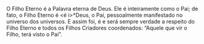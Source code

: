 ﻿O Filho Eterno é a Palavra eterna de Deus. Ele é inteiramente como o Pai; de fato, o Filho Eterno é <é i>*Deus, o Pai, pessoalmente manifestado no universo dos universos. E assim foi, é e será sempre verdade a respeito do Filho Eterno e todos os Filhos Criadores coordenados: “Aquele que vir o Filho, terá visto o Pai”.